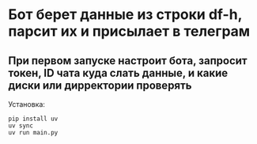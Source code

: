 # Бот берет данные из строки df-h, парсит их и присылает в телеграм

## При первом запуске настроит бота, запросит токен, ID чата куда слать данные, и какие диски или дирректории проверять

Установка:

```
pip install uv
uv sync
uv run main.py
```
